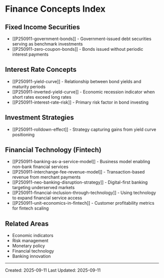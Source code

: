 # Finance Concepts Index

## Fixed Income Securities
- [[P250911-government-bonds]] - Government-issued debt securities serving as benchmark investments
- [[P250911-zero-coupon-bonds]] - Bonds issued without periodic interest payments

## Interest Rate Concepts
- [[P250911-yield-curve]] - Relationship between bond yields and maturity periods
- [[P250911-inverted-yield-curve]] - Economic recession indicator when short rates exceed long rates
- [[P250911-interest-rate-risk]] - Primary risk factor in bond investing

## Investment Strategies
- [[P250911-rolldown-effect]] - Strategy capturing gains from yield curve positioning

## Financial Technology (Fintech)
- [[P250911-banking-as-a-service-model]] - Business model enabling non-bank financial services
- [[P250911-interchange-fee-revenue-model]] - Transaction-based revenue from merchant payments
- [[P250911-neo-banking-disruption-strategy]] - Digital-first banking targeting underserved markets
- [[P250911-financial-inclusion-through-technology]] - Using technology to expand financial service access
- [[P250911-unit-economics-in-fintech]] - Customer profitability metrics for fintech scaling

## Related Areas
- Economic indicators
- Risk management
- Monetary policy
- Financial technology
- Banking innovation

---
Created: 2025-09-11
Last Updated: 2025-09-11